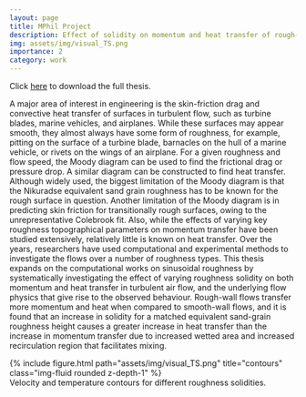 ```yaml
---
layout: page
title: MPhil Project
description: Effect of solidity on momentum and heat transfer of rough-wall turbulent flows
img: assets/img/visual_TS.png
importance: 2
category: work
---
```


Click [here](http://hdl.handle.net/11343/267999) to download the full thesis.

A major area of interest in engineering is the skin-friction drag and convective heat transfer of surfaces in turbulent flow, such as turbine blades, marine vehicles, and airplanes. While these surfaces may appear smooth, they almost always have some form of roughness, for example, pitting on the surface of a turbine blade, barnacles on the hull of a marine vehicle, or rivets on the wings of an airplane. For a given roughness and flow speed, the Moody diagram can be used to find the frictional drag or pressure drop. A similar diagram can be constructed to find heat transfer. Although widely used, the biggest limitation of the Moody diagram is that the Nikuradse equivalent sand grain roughness has to be known for the rough surface in question. Another limitation of the Moody diagram is in predicting skin friction for transitionally rough surfaces, owing to the unrepresentative Colebrook fit. Also, while the effects of varying key roughness topographical parameters on momentum transfer have been studied extensively, relatively little is known on heat transfer. Over the years, researchers have used computational and experimental methods to investigate the flows over a number of roughness types. This thesis expands on the computational works on sinusoidal roughness by systematically investigating the effect of varying roughness solidity on both momentum and heat transfer in turbulent air flow, and the underlying flow physics that give rise to the observed behaviour. Rough-wall flows transfer more momentum and heat when compared to smooth-wall flows, and it is found that an increase in solidity for a matched equivalent sand-grain roughness height causes a greater increase in heat transfer than the increase in momentum transfer due to increased wetted area and increased recirculation region that facilitates mixing.

<div class="row">
    <div class="col-sm mt-3 mt-md-0">
        {% include figure.html path="assets/img/visual_TS.png" title="contours" class="img-fluid rounded z-depth-1" %}
    </div>
</div>
<div class="caption">
    Velocity and temperature contours for different roughness solidities.
</div>
